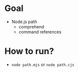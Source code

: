 # Goal
* Node.js path
  * comprehend
  * command references

# How to run?
* `node path.mjs` or `node path.cjs`
